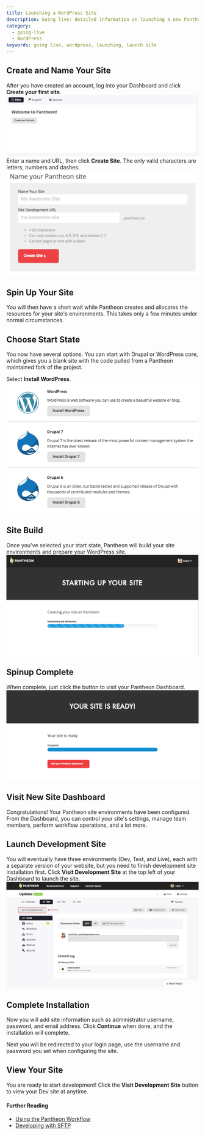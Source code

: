 ```yaml
---
title: Launching a WordPress Site
description: Going live: detailed information on launching a new Pantheon WordPress site.  
category:
  - going-live
  - WordPress
keywords: going live, wordpress, launching, launch site
---
```

## Create and Name Your Site

After you have created an account, log into your Dashboard and click **Create your first site**.
![Your sites & account dashboard](/source/docs/assets/images/create-first-site.png)​
Enter a name and URL, then click **Create Site**. The only valid characters are letters, numbers and dashes.
![Pick site name](/source/docs/assets/images/name-your-site.png)

<!-- #2 -->
## Spin Up Your Site

You will then have a short wait while Pantheon creates and allocates the resources for your site's environments. This takes only a few minutes under normal circumstances.

<!-- #3 -->
## Choose Start State

You now have several options. You can start with Drupal or WordPress core, which gives you a blank site with the code pulled from a Pantheon maintained fork of the project.

Select **Install WordPress**.<br />
![Choose start state](/source/docs/assets/images/core-startup.png)
<!-- #4 -->
## Site Build

Once you've selected your start state, Pantheon will build your site environments and prepare your WordPress site.
![Site spinup in progress](/source/docs/assets/images/desk_images/247524.png)


<!-- #5 -->
## Spinup Complete

When complete, just click the button to visit your Pantheon Dashboard.
![](/source/docs/assets/images/visit-dashboard.png)

<!-- #6 -->
## Visit New Site Dashboard

Congratulations! Your Pantheon site environments have been configured. From the Dashboard, you can control your site's settings, manage team members, perform workflow operations, and a lot more.

<!-- #7 -->
## Launch Development Site

You will eventually have three environments (Dev, Test, and Live), each with a separate version of your website, but you need to finish development site installation first. Click **Visit Development Site** at the top left of your Dashboard to launch the site.
![](/source/docs/assets/images/desk_images/248569.png)

<!-- #8 -->
## Complete Installation

Now you will add site information such as administrator username, password, and email address. Click **Continue** when done, and the installation will complete.
​

Next you will be redirected to your login page, use the username and password you set when configuring the site.

<!-- #9 -->
## View Your Site

You are ready to start development! Click the **Visit Development Site** button to view your Dev site at anytime.


#### Further Reading  

- [Using the Pantheon Workflow](/docs/articles/sites/code/using-the-pantheon-workflow)
- [Developing with SFTP](/docs/articles/sites/code/developing-directly-with-sftp-mode)
